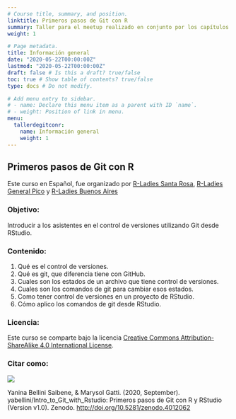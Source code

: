 ```yaml
---
# Course title, summary, and position.
linktitle: Primeros pasos de Git con R
summary: Taller para el meetup realizado en conjunto por los capítulos de R-Ladies Santa Rosa, General Pico y Buenos Aires el 18 de Mayo sobre realizar primeros pasos en Git utilizando R. 
weight: 1

# Page metadata.
title: Información general
date: "2020-05-22T00:00:00Z"
lastmod: "2020-05-22T00:00:00Z"
draft: false # Is this a draft? true/false
toc: true # Show table of contents? true/false
type: docs # Do not modify.

# Add menu entry to sidebar.
# - name: Declare this menu item as a parent with ID `name`.
# - weight: Position of link in menu.
menu:
  tallerdegitconr:
    name: Información general
    weight: 1
---
```



## Primeros pasos de Git con R

Este curso en Español, fue organizado por [R-Ladies Santa Rosa](https://twitter.com/RLadiesSR), [R-Ladies General Pico](https://twitter.com/RLadiesGP) y [R-Ladies Buenos Aires](https://twitter.com/RLadiesBA)

### Objetivo: 
Introducir a los asistentes en el control de versiones utilizando Git desde RStudio.

### Contenido:

1. Qué es el control de versiones.
2. Qué es git, que diferencia tiene con GitHub.
3. Cuales son los estados de un archivo que tiene control de versiones.
4. Cuales son los comandos de git para cambiar esos estados.
5. Como tener control de versiones en un proyecto de RStudio.
6. Cómo aplico los comandos de git desde RStudio.



### Licencia:
Este curso se comparte bajo la licencia [Creative Commons Attribution-ShareAlike 4.0 International License](https://creativecommons.org/licenses/by-sa/4.0/deed.es_ES).

### Citar como:
![](https://zenodo.org/badge/DOI/10.5281/zenodo.4012062.svg)

Yanina Bellini Saibene, & Marysol Gatti. (2020, September). yabellini/Intro_to_Git_with_Rstudio: Primeros pasos de Git con R y RStudio (Version v1.0). Zenodo. http://doi.org/10.5281/zenodo.4012062
